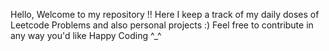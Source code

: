 Hello,
Welcome to my repository !! 
Here I keep a track of my daily doses of Leetcode Problems and also personal projects :)
Feel free to contribute in any way you'd like
Happy Coding ^_^
